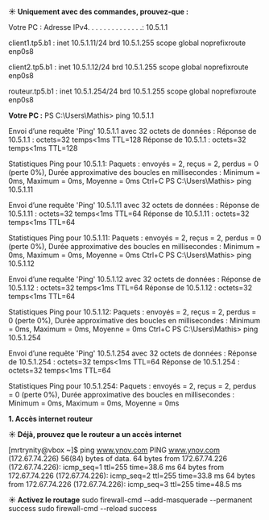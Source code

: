 **☀️ Uniquement avec des commandes, prouvez-que :**

Votre PC :
Adresse IPv4. . . . . . . . . . . . . .: 10.5.1.1

client1.tp5.b1 : 
inet 10.5.1.11/24 brd 10.5.1.255 scope global noprefixroute enp0s8

client2.tp5.b1 :
inet 10.5.1.12/24 brd 10.5.1.255 scope global noprefixroute enp0s8

routeur.tp5.b1 :
inet 10.5.1.254/24 brd 10.5.1.255 scope global noprefixroute enp0s8

**Votre PC :**
PS C:\Users\Mathis> ping 10.5.1.1

Envoi d’une requête 'Ping'  10.5.1.1 avec 32 octets de données :
Réponse de 10.5.1.1 : octets=32 temps<1ms TTL=128
Réponse de 10.5.1.1 : octets=32 temps<1ms TTL=128

Statistiques Ping pour 10.5.1.1:
    Paquets : envoyés = 2, reçus = 2, perdus = 0 (perte 0%),
Durée approximative des boucles en millisecondes :
    Minimum = 0ms, Maximum = 0ms, Moyenne = 0ms
Ctrl+C
PS C:\Users\Mathis> ping 10.5.1.11

Envoi d’une requête 'Ping'  10.5.1.11 avec 32 octets de données :
Réponse de 10.5.1.11 : octets=32 temps<1ms TTL=64
Réponse de 10.5.1.11 : octets=32 temps<1ms TTL=64

Statistiques Ping pour 10.5.1.11:
    Paquets : envoyés = 2, reçus = 2, perdus = 0 (perte 0%),
Durée approximative des boucles en millisecondes :
    Minimum = 0ms, Maximum = 0ms, Moyenne = 0ms
Ctrl+C
PS C:\Users\Mathis> ping 10.5.1.12

Envoi d’une requête 'Ping'  10.5.1.12 avec 32 octets de données :
Réponse de 10.5.1.12 : octets=32 temps<1ms TTL=64
Réponse de 10.5.1.12 : octets=32 temps<1ms TTL=64

Statistiques Ping pour 10.5.1.12:
    Paquets : envoyés = 2, reçus = 2, perdus = 0 (perte 0%),
Durée approximative des boucles en millisecondes :
    Minimum = 0ms, Maximum = 0ms, Moyenne = 0ms
Ctrl+C
PS C:\Users\Mathis> ping 10.5.1.254

Envoi d’une requête 'Ping'  10.5.1.254 avec 32 octets de données :
Réponse de 10.5.1.254 : octets=32 temps<1ms TTL=64
Réponse de 10.5.1.254 : octets=32 temps<1ms TTL=64

Statistiques Ping pour 10.5.1.254:
    Paquets : envoyés = 2, reçus = 2, perdus = 0 (perte 0%),
Durée approximative des boucles en millisecondes :
    Minimum = 0ms, Maximum = 0ms, Moyenne = 0ms


**1. Accès internet routeur**

**☀️ Déjà, prouvez que le routeur a un accès internet**

[mrtrynity@vbox ~]$ ping www.ynov.com
PING www.ynov.com (172.67.74.226) 56(84) bytes of data.
64 bytes from 172.67.74.226 (172.67.74.226): icmp_seq=1 ttl=255 time=38.6 ms
64 bytes from 172.67.74.226 (172.67.74.226): icmp_seq=2 ttl=255 time=33.8 ms
64 bytes from 172.67.74.226 (172.67.74.226): icmp_seq=3 ttl=255 time=48.5 ms

**☀️ Activez le routage**
sudo firewall-cmd --add-masquerade --permanent
success
sudo firewall-cmd --reload
success


